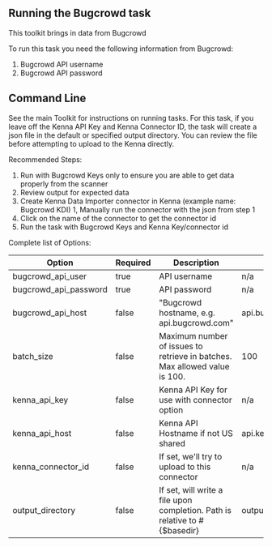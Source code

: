 ## Running the Bugcrowd task 

This toolkit brings in data from Bugcrowd

To run this task you need the following information from Bugcrowd: 

1. Bugcrowd API username
2. Bugcrowd API password

## Command Line

See the main Toolkit for instructions on running tasks. For this task, if you leave off the Kenna API Key and Kenna Connector ID, the task will create a json file in the default or specified output directory. You can review the file before attempting to upload to the Kenna directly.

Recommended Steps: 

1. Run with Bugcrowd Keys only to ensure you are able to get data properly from the scanner
1. Review output for expected data
1. Create Kenna Data Importer connector in Kenna (example name: Bugcrowd KDI) 
1, Manually run the connector with the json from step 1 
1. Click on the name of the connector to get the connector id
1. Run the task with Bugcrowd Keys and Kenna Key/connector id

Complete list of Options:

| Option | Required | Description | default |
| --- | --- | --- | --- |
| bugcrowd_api_user | true | API username | n/a |
| bugcrowd_api_password | true | API password | n/a |
| bugcrowd_api_host | false | "Bugcrowd hostname, e.g. api.bugcrowd.com" | api.bugcrowd.com |
| batch_size | false | Maximum number of issues to retrieve in batches. Max allowed value is 100. | 100 |
| kenna_api_key | false | Kenna API Key for use with connector option | n/a |
| kenna_api_host | false | Kenna API Hostname if not US shared | api.kennasecurity.com |
| kenna_connector_id | false | If set, we'll try to upload to this connector | n/a |
| output_directory | false | If set, will write a file upon completion. Path is relative to #{$basedir} | output/bugcrowd |
